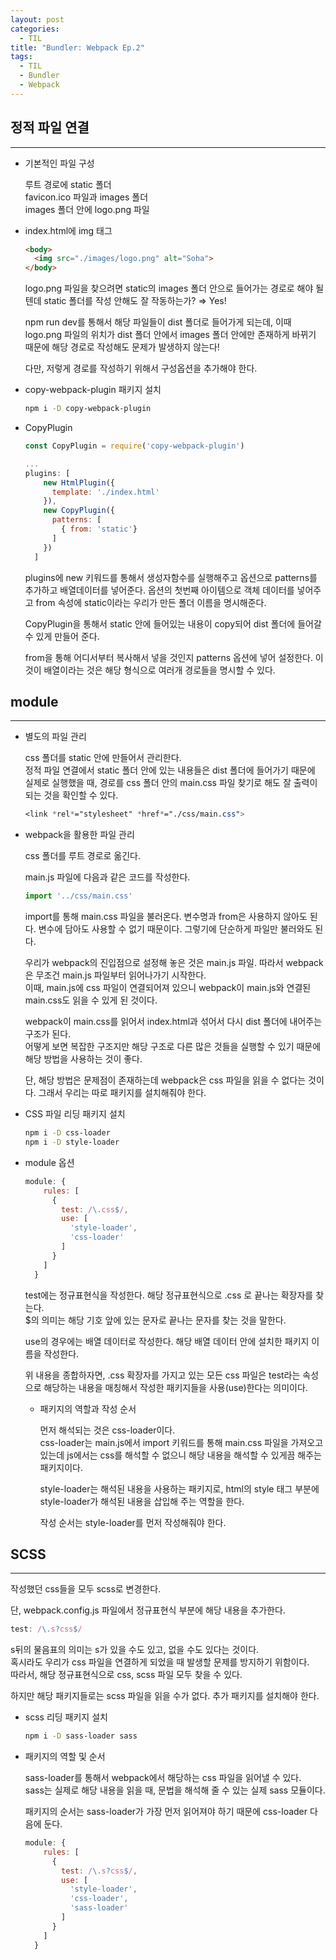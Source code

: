 ```yaml
---
layout: post
categories:
  - TIL
title: "Bundler: Webpack Ep.2"
tags:
  - TIL
  - Bundler
  - Webpack
---
```


## __정적 파일 연결__
---

- 기본적인 파일 구성
  
  루트 경로에 static 폴더  
  favicon.ico 파일과 images 폴더  
  images 폴더 안에 logo.png 파일 
  
- index.html에 img 태그
  
  ```html
  <body>
    <img src="./images/logo.png" alt="Soha">
  </body>
  ```
  
  logo.png 파일을 찾으려면 static의 images 폴더 안으로 들어가는 경로로 해야 될텐데 static 폴더를 작성 안해도 잘 작동하는가? ⇒ Yes!
  
  npm run dev를 통해서 해당 파일들이 dist 폴더로 들어가게 되는데, 이때 logo.png 파일의 위치가 dist 폴더 안에서 images 폴더 안에만 존재하게 바뀌기 때문에 해당 경로로 작성해도 문제가 발생하지 않는다!
  
  다만, 저렇게 경로를 작성하기 위해서 구성옵션을 추가해야 한다.
    
- copy-webpack-plugin 패키지 설치
    
  ```bash
  npm i -D copy-webpack-plugin
  ```
    
- CopyPlugin
  
  ```jsx
  const CopyPlugin = require('copy-webpack-plugin')
  
  ...
  plugins: [
      new HtmlPlugin({
        template: './index.html'
      }),
      new CopyPlugin({
        patterns: [
          { from: 'static'}
        ]
      })
    ]
  ```
  
  plugins에 new 키워드를 통해서 생성자함수를 실행해주고 옵션으로 patterns를 추가하고 배열데이터를 넣어준다. 옵션의 첫번째 아이템으로 객체 데이터를 넣어주고 from 속성에 static이라는 우리가 만든 폴더 이름을 명시해준다.
  
  CopyPlugin을 통해서 static 안에 들어있는 내용이 copy되어 dist 폴더에 들어갈 수 있게 만들어 준다.
  
  from을 통해 어디서부터 복사해서 넣을 것인지 patterns 옵션에 넣어 설정한다. 이것이 배열이라는 것은 해당 형식으로 여러개 경로들을 명시할 수 있다.

## __module__
---

- 별도의 파일 관리
  
  css 폴더를 static 안에 만들어서 관리한다.  
  정적 파일 연결에서 static 폴더 안에 있는 내용들은 dist 폴더에 들어가기 때문에 실제로 실행했을 때, 경로를 css 폴더 안의 main.css 파일 찾기로 해도 잘 출력이 되는 것을 확인할 수 있다.
  
  ```css
  <link *rel*="stylesheet" *href*="./css/main.css">
  ```
    
- webpack을 활용한 파일 관리
  
  css 폴더를 루트 경로로 옮긴다.
  
  main.js 파일에 다음과 같은 코드를 작성한다.
  
  ```jsx
  import '../css/main.css'
  ```
  
  import를 통해 main.css 파일을 불러온다. 변수명과 from은 사용하지 않아도 된다. 변수에 담아도 사용할 수 없기 때문이다. 그렇기에 단순하게 파일만 불러와도 된다.
  
  우리가 webpack의 진입점으로 설정해 놓은 것은 main.js 파일. 따라서 webpack은 무조건 main.js 파일부터 읽어나가기 시작한다.  
  이때, main.js에 css 파일이 연결되어져 있으니 webpack이 main.js와 연결된 main.css도 읽을 수 있게 된 것이다.
  
  webpack이 main.css를 읽어서 index.html과 섞어서 다시 dist 폴더에 내어주는 구조가 된다.  
  어떻게 보면 복잡한 구조지만 해당 구조로 다른 많은 것들을 실행할 수 있기 때문에 해당 방법을 사용하는 것이 좋다.
  
  단, 해당 방법은 문제점이 존재하는데 webpack은 css 파일을 읽을 수 없다는 것이다. 그래서 우리는 따로 패키지를 설치해줘야 한다.
    
- CSS 파일 리딩 패키지 설치
  
  ```bash
  npm i -D css-loader
  npm i -D style-loader
  ```
    
- module 옵션
  
  ```jsx
  module: {
      rules: [
        {
          test: /\.css$/,
          use: [
            'style-loader',
            'css-loader'
          ]
        }
      ]
    }
  ```
  
  test에는 정규표현식을 작성한다. 해당 정규표현식으로 .css 로 끝나는 확장자를 찾는다.   
  $의 의미는 해당 기호 앞에 있는 문자로 끝나는 문자를 찾는 것을 말한다.
  
  use의 경우에는 배열 데이터로 작성한다. 해당 배열 데이터 안에 설치한 패키지 이름을 작성한다. 
  
  위 내용을 종합하자면, .css 확장자를 가지고 있는 모든 css 파일은 test라는 속성으로 해당하는 내용을 매칭해서 작성한 패키지들을 사용(use)한다는 의미이다.
  
  - 패키지의 역할과 작성 순서
    
    먼저 해석되는 것은 css-loader이다.  
    css-loader는 main.js에서 import 키워드를 통해 main.css 파일을 가져오고 있는데 js에서는 css를 해석할 수 없으니 해당 내용을 해석할 수 있게끔 해주는 패키지이다.
    
    style-loader는 해석된 내용을 사용하는 패키지로, html의 style 태그 부분에 style-loader가 해석된 내용을 삽입해 주는 역할을 한다.
    
    작성 순서는 style-loader를 먼저 작성해줘야 한다.

## __SCSS__
---

작성했던 css들을 모두 scss로 변경한다. 

단, webpack.config.js 파일에서 정규표현식 부분에 해당 내용을 추가한다.

```jsx
test: /\.s?css$/
```

s뒤의 물음표의 의미는 s가 있을 수도 있고, 없을 수도 있다는 것이다.   
혹시라도 우리가 css 파일을 연결하게 되었을 때 발생할 문제를 방지하기 위함이다.  
따라서, 해당 정규표현식으로 css, scss 파일 모두 찾을 수 있다.

하지만 해당 패키지들로는 scss 파일을 읽을 수가 없다. 추가 패키지를 설치해야 한다.

- scss 리딩 패키지 설치
    
  ```bash
  npm i -D sass-loader sass
  ```
    
- 패키지의 역할 및 순서
  
  sass-loader를 통해서 webpack에서 해당하는 css 파일을 읽어낼 수 있다.  
  sass는 실제로 해당 내용을 읽을 때, 문법을 해석해 줄 수 있는 실제 sass 모듈이다.
  
  패키지의 순서는 sass-loader가 가장 먼저 읽어져야 하기 때문에 css-loader 다음에 둔다.
  
  ```jsx
  module: {
      rules: [
        {
          test: /\.s?css$/,
          use: [
            'style-loader',
            'css-loader',
            'sass-loader'
          ]
        }
      ]
    }
  ```